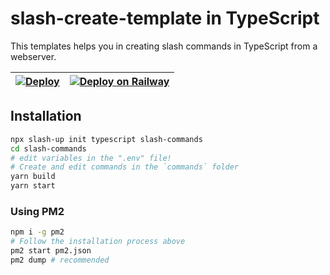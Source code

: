 # slash-create-template in TypeScript
This templates helps you in creating slash commands in TypeScript from a webserver.

| [![Deploy](https://www.herokucdn.com/deploy/button.svg)](https://heroku.com/deploy?template=https://github.com/Snazzah/slash-create-template/tree/typescript) | [![Deploy on Railway](https://railway.app/button.svg)](https://railway.app/new/template?template=https%3A%2F%2Fgithub.com%2FSnazzah%2Fslash-create-template%2Ftree%2Ftypescript&envs=DISCORD_APP_ID%2CDISCORD_PUBLIC_KEY%2CDISCORD_BOT_TOKEN&DISCORD_APP_IDDesc=The+application+ID+of+the+Discord+app&DISCORD_PUBLIC_KEYDesc=The+public+key+of+the+Discord+app&DISCORD_BOT_TOKENDesc=The+bot+token+of+the+Discord+app&referralCode=snazzah) |
|:-:|:-:|

## Installation
```sh
npx slash-up init typescript slash-commands
cd slash-commands
# edit variables in the ".env" file!
# Create and edit commands in the `commands` folder
yarn build
yarn start
```

### Using PM2
```sh
npm i -g pm2
# Follow the installation process above
pm2 start pm2.json
pm2 dump # recommended
```
